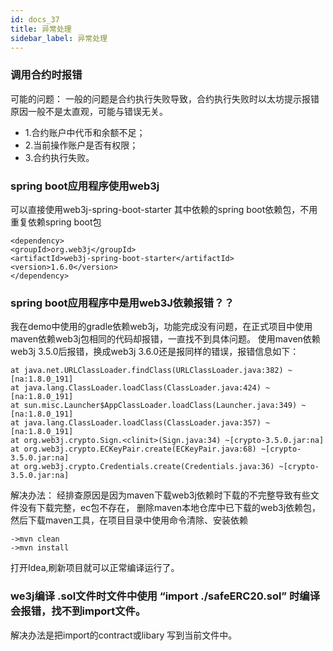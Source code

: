 ```yaml
---
id: docs_37
title: 异常处理
sidebar_label: 异常处理
---
```


### 调用合约时报错

可能的问题：
一般的问题是合约执行失败导致，合约执行失败时以太坊提示报错原因一般不是太直观，可能与错误无关。

- 1.合约账户中代币和余额不足；
- 2.当前操作账户是否有权限；
- 3.合约执行失败。

### spring boot应用程序使用web3j

可以直接使用web3j-spring-boot-starter 其中依赖的spring boot依赖包，不用重复依赖spring boot包

    <dependency>
    <groupId>org.web3j</groupId>
    <artifactId>web3j-spring-boot-starter</artifactId>
    <version>1.6.0</version>
    </dependency>

### spring boot应用程序中是用web3J依赖报错？？

我在demo中使用的gradle依赖web3j，功能完成没有问题，在正式项目中使用maven依赖web3j包相同的代码却报错，一直找不到具体问题。
使用maven依赖web3j 3.5.0后报错，换成web3j 3.6.0还是报同样的错误，报错信息如下：

    at java.net.URLClassLoader.findClass(URLClassLoader.java:382) ~[na:1.8.0_191]
    at java.lang.ClassLoader.loadClass(ClassLoader.java:424) ~[na:1.8.0_191]
    at sun.misc.Launcher$AppClassLoader.loadClass(Launcher.java:349) ~[na:1.8.0_191]
    at java.lang.ClassLoader.loadClass(ClassLoader.java:357) ~[na:1.8.0_191]
    at org.web3j.crypto.Sign.<clinit>(Sign.java:34) ~[crypto-3.5.0.jar:na]
    at org.web3j.crypto.ECKeyPair.create(ECKeyPair.java:68) ~[crypto-3.5.0.jar:na]
    at org.web3j.crypto.Credentials.create(Credentials.java:36) ~[crypto-3.5.0.jar:na]

解决办法：
经排查原因是因为maven下载web3j依赖时下载的不完整导致有些文件没有下载完整，ec包不存在，
删除maven本地仓库中已下载的web3j依赖包，然后下载maven工具，在项目目录中使用命令清除、安装依赖

    ->mvn clean
    ->mvn install

打开Idea,刷新项目就可以正常编译运行了。

### we3j编译 .sol文件时文件中使用 “import ./safeERC20.sol” 时编译会报错，找不到import文件。

解决办法是把import的contract或libary 写到当前文件中。